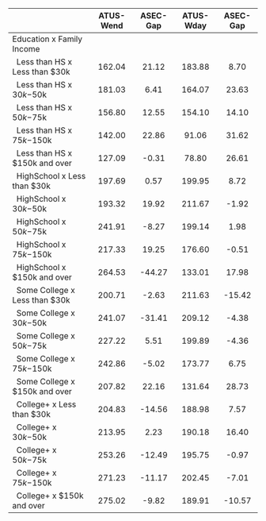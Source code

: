 
|                      |    ATUS-Wend |     ASEC-Gap |    ATUS-Wday |     ASEC-Gap |
| -------------------- | :----------: | :----------: | :----------: | :----------: |
| Education x Family Income |              |              |              |              |
| &nbsp;&nbsp;Less than HS x Less than $30k |       162.04 |        21.12 |       183.88 |         8.70 |
| &nbsp;&nbsp;Less than HS x $30k-$50k |       181.03 |         6.41 |       164.07 |        23.63 |
| &nbsp;&nbsp;Less than HS x $50k-$75k |       156.80 |        12.55 |       154.10 |        14.10 |
| &nbsp;&nbsp;Less than HS x $75k-$150k |       142.00 |        22.86 |        91.06 |        31.62 |
| &nbsp;&nbsp;Less than HS x $150k and over |       127.09 |        -0.31 |        78.80 |        26.61 |
| &nbsp;&nbsp;HighSchool x Less than $30k |       197.69 |         0.57 |       199.95 |         8.72 |
| &nbsp;&nbsp;HighSchool x $30k-$50k |       193.32 |        19.92 |       211.67 |        -1.92 |
| &nbsp;&nbsp;HighSchool x $50k-$75k |       241.91 |        -8.27 |       199.14 |         1.98 |
| &nbsp;&nbsp;HighSchool x $75k-$150k |       217.33 |        19.25 |       176.60 |        -0.51 |
| &nbsp;&nbsp;HighSchool x $150k and over |       264.53 |       -44.27 |       133.01 |        17.98 |
| &nbsp;&nbsp;Some College x Less than $30k |       200.71 |        -2.63 |       211.63 |       -15.42 |
| &nbsp;&nbsp;Some College x $30k-$50k |       241.07 |       -31.41 |       209.12 |        -4.38 |
| &nbsp;&nbsp;Some College x $50k-$75k |       227.22 |         5.51 |       199.89 |        -4.36 |
| &nbsp;&nbsp;Some College x $75k-$150k |       242.86 |        -5.02 |       173.77 |         6.75 |
| &nbsp;&nbsp;Some College x $150k and over |       207.82 |        22.16 |       131.64 |        28.73 |
| &nbsp;&nbsp;College+ x Less than $30k |       204.83 |       -14.56 |       188.98 |         7.57 |
| &nbsp;&nbsp;College+ x $30k-$50k |       213.95 |         2.23 |       190.18 |        16.40 |
| &nbsp;&nbsp;College+ x $50k-$75k |       253.26 |       -12.49 |       195.75 |        -0.97 |
| &nbsp;&nbsp;College+ x $75k-$150k |       271.23 |       -11.17 |       202.45 |        -7.01 |
| &nbsp;&nbsp;College+ x $150k and over |       275.02 |        -9.82 |       189.91 |       -10.57 |

